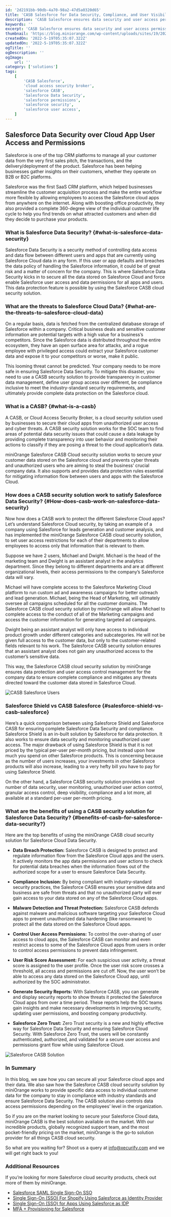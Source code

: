 ```yaml
---
id: '2d2191bb-90db-4a70-98a2-47d5a0320d65'
title: 'CASB Salesforce for Data Security, Compliance, and User Visibility'
description: 'CASB Salesforce ensures data security and user access permissions for Salesforce Cloud apps. Salesforce data security also provides Compliance and Visibility.'
keywords: ''
excerpt: 'CASB Salesforce ensures data security and user access permissions for Salesforce Cloud apps. Salesforce data security also provides Compliance and Visibility.'
thumbnail: 'https://blog.miniorange.com/wp-content/uploads/sites/19/2023/05/casb-salesforce-users-blog.webp'
createdOn: '2022-5-19T05:35:07.322Z'
updatedOn: '2022-5-19T05:35:07.322Z'
ogTitle: ''
ogDescription: ''
ogImage:
    url: ''
category: ['solutions']
tags:
    [
        'CASB Salesforce',
        'cloud access security broker',
        'salesforce CASB',
        'Salesforce Data Security',
        'salesforce permissions',
        'salesforce security',
        'salesforce user access',
    ]
---
```


## Salesforce Data Security over Cloud App User Access and Permissions

Salesforce is one of the top CRM platforms to manage all your customer data from the very first sales pitch, the transactions, and the delivery/deployment of the product. Salesforce has been helping businesses gather insights on their customers, whether they operate on B2B or B2C platforms.

Salesforce was the first SaaS CRM platform, which helped businesses streamline the customer acquisition process and make the entire workflow more flexible by allowing employees to access the Salesforce cloud apps from anywhere on the internet. Along with boosting office productivity, they also provided a complete 360-degree view of the individual customer life cycle to help you find trends on what attracted customers and when did they decide to purchase your products.

### What is Salesforce Data Security? {#what-is-salesforce-data-security}

Salesforce Data Security is a security method of controlling data access and data flow between different users and apps that are currently using Salesforce Cloud data in any form. If this user or app defaults and breaches the data policy of handling the Salesforce information, it could be of great risk and a matter of concern for the company. This is where Salesforce Data Security kicks in to secure all the data stored on Salesforce Cloud and force enable Salesforce user access and data permissions for all apps and users. This data protection feature is possible by using the Salesforce CASB cloud security solution.

### What are the threats to Salesforce Cloud Data? {#what-are-the-threats-to-salesforce-cloud-data}

On a regular basis, data is fetched from the centralized database storage of Salesforce within a company. Critical business deals and sensitive customer information are potential targets with a high value for a business’s competitors. Since the Salesforce data is distributed throughout the entire ecosystem, they have an open surface area for attacks, and a rogue employee with privileged access could extract your Salesforce customer data and expose it to your competitors or worse, make it public.

This looming threat cannot be predicted. Your company needs to be more safe in ensuring Salesforce Data Security. To mitigate this disaster, you need to use a CASB security solution to provide transparency in customer data management, define user group access over different, be compliance inclusive to meet the industry-standard security requirements, and ultimately provide complete data protection on the Salesforce cloud.

### What is a CASB? {#what-is-a-casb}

A CASB, or Cloud Access Security Broker, is a cloud security solution used by businesses to secure their cloud apps from unauthorized user access and cyber threats. A CASB security solution works for the SOC team to find areas of potential data security issues that could cause a data leakage by providing complete transparency into user behavior and monitoring their actions to classify if they are posing a threat to the cloud application’s data.

miniOrange Salesforce CASB Cloud security solution works to secure your customer data stored on the Salesforce cloud and prevents cyber threats and unauthorized users who are aiming to steal the business’ crucial company data. It also supports and provides data protection rules essential for mitigating information flow between users and apps with the Salesforce Cloud.

### How does a CASB security solution work to satisfy Salesforce Data Security? {#How-does-casb-work-on-salesforce-data-security}

Now how does a CASB work to protect the different Salesforce Cloud apps? Let’s understand Salesforce Cloud security, by taking an example of a company using Salesforce for leads generation and customer analysis, and has implemented the miniOrange Salesforce CASB cloud security solution, to set user access restrictions for each of their departments to allow employees to access only that information that is relevant to them.

Suppose we have 2 users, Michael and Dwight. Michael is the head of the marketing team and Dwight is an assistant analyst in the analytics department. Since they belong to different departments and are at different organizational levels, their access permissions to the company’s Salesforce data will vary.

Michael will have complete access to the Salesforce Marketing Cloud platform to run custom ad and awareness campaigns for better outreach and lead generation. Michael, being the Head of Marketing, will ultimately oversee all campaigns scheduled for all the customer domains. The Salesforce CASB cloud security solution by miniOrange will allow Michael to complete access to the conduct of all of the Marketing campaigns and access the customer information for generating targeted ad campaigns.

Dwight being an assistant analyst will only have access to individual product growth under different categories and subcategories. He will not be given full access to the customer data, but only to the customer-related fields relevant to his work. The Salesforce CASB security solution ensures that an assistant analyst does not gain any unauthorized access to the customer’s sensitive data.

This way, the Salesforce CASB cloud security solution by miniOrange ensures data protection and user access control management for the company data to ensure complete compliance and mitigates any threats directed toward the customer data stored in Salesforce Cloud.

![CASB Salesforce Users](https://blog.miniorange.com/wp-content/uploads/sites/19/2023/05/casb-salesforce-users-blog.webp)

### Salesforce Shield vs CASB Salesforce {#salesforce-shield-vs-casb-salesforce}

Here’s a quick comparison between using Salesforce Shield and Salesforce CASB for ensuring complete Salesforce Data Security and compliance. Salesforce Shield is an in-built solution by Salesforce for data protection. It also works to ensure data security and monitoring unauthorized user access. The major drawback of using Salesforce Shield is that it is not priced by the typical per-user per-month pricing, but instead upon how much you spend on other Salesforce products. This is concerning because as the number of users increases, your investments in other Salesforce products will also increase, leading to a very hefty bill you have to pay for using Salesforce Shield.

On the other hand, a Salesforce CASB security solution provides a vast number of data security, user monitoring, unauthorized user action control, granular access control, deep visibility, compliance and a lot more, all available at a standard per-user per-month pricing.

### What are the benefits of using a CASB security solution for Salesforce Data Security? {#benefits-of-casb-for-salesforce-data-security?}

Here are the top benefits of using the miniOrange CASB cloud security solution for Salesforce Cloud Data Security.

-   **Data Breach Protection:** Salesforce CASB is designed to protect and regulate information flow from the Salesforce Cloud apps and the users. It actively monitors the app data permissions and user actions to check for potential data breaches when the information flows out of the authorized scope for a user to ensure Salesforce Data Security.

-   **Compliance Inclusion:** By being compliant with industry-standard security practices, the Salesforce CASB ensures your sensitive data and business are safe from threats and that no unauthorized party will ever gain access to your data stored on any of the Salesforce Cloud apps.

-   **Malware Detection and Threat Protection:** Salesforce CASB defends against malware and malicious software targeting your Salesforce Cloud apps to prevent unauthorized data hardening (like ransomware) to protect all the data stored on the Salesforce Cloud apps.

-   **Control User Access Permissions:** To control the over-sharing of user access to cloud apps, the Salesforce CASB can monitor and even restrict access to some of the Salesforce Cloud apps from users in order to control access permissions to prevent data infringement.

-   **User Risk Score Assessment:** For each suspicious user activity, a threat score is assigned to the user profile. Once the user risk score crosses a threshold, all access and permissions are cut off. Now, the user won’t be able to access any data stored on the Salesforce Cloud app, until authorized by the SOC administrator.

-   **Generate Security Reports:** With Salesforce CASB, you can generate and display security reports to show threats it protected the Salesforce Cloud apps from over a time period. These reports help the SOC teams gain insights and make necessary developments in improving security, updating user permissions, and boosting company productivity.

-   **Salesforce Zero Trust:** Zero Trust security is a new and highly effective way for Salesforce Data Security and ensuring Salesforce Cloud Security. With Salesforce Zero Trust, the users will be constantly authenticated, authorized, and validated for a secure user access and permissions grant flow while using Salesforce Cloud.

![Salesforce CASB Solution](https://blog.miniorange.com/wp-content/uploads/sites/19/2023/05/salesforce-casb-solution.webp)

### In Summary

In this blog, we saw how you can secure all your Salesforce cloud apps and their data. We also saw how the Salesforce CASB cloud security solution by miniOrange works to provide specific data access to individual customer data for the company to stay in compliance with industry standards and ensure Salesforce Data Security. The CASB solution also controls data access permissions depending on the employees’ level in the organization.

So if you are on the market looking to secure your Salesforce Cloud data, miniOrange CASB is the best solution available on the market. With our incredible products, globally recognized support team, and the most pocket-friendly pricing on the market, miniOrange is the go-to solution provider for all things CASB cloud security.

So what are you waiting for? Shoot us a query at [info@xecurify.com](info@xecurify.com) and we will get right back to you!

### Additional Resources

If you’re looking for more Salesforce cloud security products, check out more of them by miniOrange.

-   [Salesforce SAML Single Sign-On SSO](<https://www.miniorange.com/salesforce-single-sign-on-(sso)>)
-   [Single Sign-On (SSO) For Shopify Using Salesforce as Identity Provider](https://plugins.miniorange.com/single-sign-on-sso-for-shopify-using-salesforce-as-identity-provider)
-   [Single Sign-On (SSO) for Apps Using Salesforce as IDP](https://www.miniorange.com/iam/login-with-external-idp/configure-salesforce-sso)
-   [MFA + Provisioning for Salesforce](https://www.miniorange.com/integrations/salesforce-sso-mfa-provisioning)
